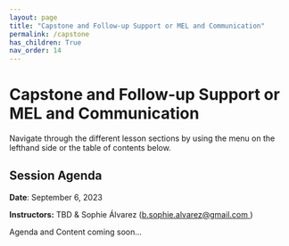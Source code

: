 ```yaml
---
layout: page
title: "Capstone and Follow-up Support or MEL and Communication"
permalink: /capstone
has_children: True
nav_order: 14
---
```


# Capstone and Follow-up Support or MEL and Communication

Navigate through the different lesson sections by using the menu on the lefthand side or the table of contents below.

## Session Agenda

**Date**: September 6, 2023

**Instructors:** TBD & Sophie Álvarez ([b.sophie.alvarez@gmail.com ](b.sophie.alvarez@gmail.com ))

Agenda and Content coming soon...
